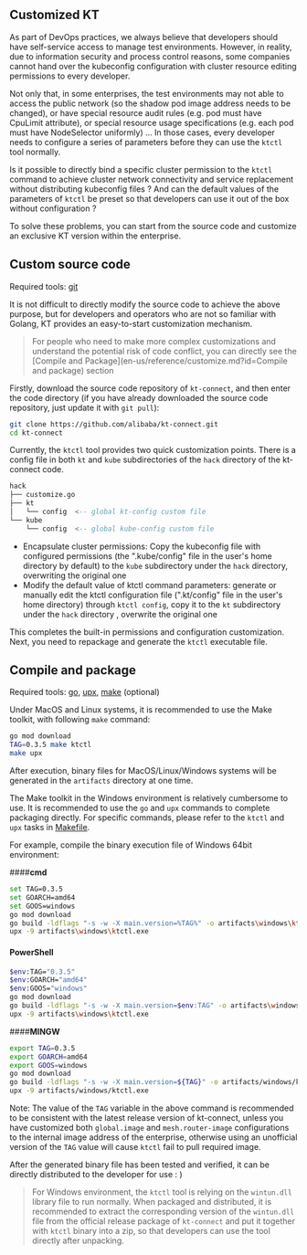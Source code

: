 Customized KT
---

As part of DevOps practices, we always believe that developers should have self-service access to manage test environments. However, in reality, due to information security and process control reasons, some companies cannot hand over the kubeconfig configuration with cluster resource editing permissions to every developer.

Not only that, in some enterprises, the test environments may not able to access the public network (so the shadow pod image address needs to be changed), or have special resource audit rules (e.g. pod must have CpuLimit attribute), or special resource usage specifications (e.g. each pod must have NodeSelector uniformly) ... In those cases, every developer needs to configure a series of parameters before they can use the `ktctl` tool normally.

Is it possible to directly bind a specific cluster permission to the `ktctl` command to achieve cluster network connectivity and service replacement without distributing kubeconfig files ? And can the default values of the parameters of `ktctl` be preset so that developers can use it out of the box without configuration ?

To solve these problems, you can start from the source code and customize an exclusive KT version within the enterprise.

## Custom source code

Required tools: [git](https://git-scm.com/downloads)

It is not difficult to directly modify the source code to achieve the above purpose, but for developers and operators who are not so familiar with Golang, KT provides an easy-to-start customization mechanism.

> For people who need to make more complex customizations and understand the potential risk of code conflict, you can directly see the [Compile and Package](en-us/reference/customize.md?id=Compile and package) section

Firstly, download the source code repository of `kt-connect`, and then enter the code directory (if you have already downloaded the source code repository, just update it with `git pull`):

```bash
git clone https://github.com/alibaba/kt-connect.git
cd kt-connect
````

Currently, the `ktctl` tool provides two quick customization points. There is a config file in both `kt` and `kube` subdirectories of the `hack` directory of the kt-connect code.

```sql
hack
├── customize.go
├── kt
│   └── config  <-- global kt-config custom file
└── kube
    └── config  <-- global kube-config custom file
````

- Encapsulate cluster permissions: Copy the kubeconfig file with configured permissions (the ".kube/config" file in the user's home directory by default) to the `kube` subdirectory under the `hack` directory, overwriting the original one
- Modify the default value of ktctl command parameters: generate or manually edit the ktctl configuration file (".kt/config" file in the user's home directory) through `ktctl config`, copy it to the `kt` subdirectory under the `hack` directory , overwrite the original one

This completes the built-in permissions and configuration customization. Next, you need to repackage and generate the `ktctl` executable file.

## Compile and package

Required tools: [go](https://go.dev/dl), [upx](https://github.com/upx/upx/releases/latest), [make](https://cmake.org/install/) (optional)

Under MacOS and Linux systems, it is recommended to use the Make toolkit, with following `make` command:

```bash
go mod download
TAG=0.3.5 make ktctl
make upx
````

After execution, binary files for MacOS/Linux/Windows systems will be generated in the `artifacts` directory at one time.

The Make toolkit in the Windows environment is relatively cumbersome to use. It is recommended to use the `go` and `upx` commands to complete packaging directly. For specific commands, please refer to the `ktctl` and `upx` tasks in [Makefile](https://github.com/alibaba/kt-connect/blob/master/Makefile).

For example, compile the binary execution file of Windows 64bit environment:

<!-- tabs:start -->

####**cmd**

```bash
set TAG=0.3.5
set GOARCH=amd64
set GOOS=windows
go mod download
go build -ldflags "-s -w -X main.version=%TAG%" -o artifacts\windows\ktctl.exe .\cmd\ktctl
upx -9 artifacts\windows\ktctl.exe
````

#### **PowerShell**

```bash
$env:TAG="0.3.5"
$env:GOARCH="amd64"
$env:GOOS="windows"
go mod download
go build -ldflags "-s -w -X main.version=$env:TAG" -o artifacts\windows\ktctl.exe .\cmd\ktctl
upx -9 artifacts\windows\ktctl.exe
````

####**MINGW**

```bash
export TAG=0.3.5
export GOARCH=amd64
export GOOS=windows
go mod download
go build -ldflags "-s -w -X main.version=${TAG}" -o artifacts/windows/ktctl.exe ./cmd/ktctl
upx -9 artifacts/windows/ktctl.exe
````

<!-- tabs:end -->

Note: The value of the `TAG` variable in the above command is recommended to be consistent with the latest release version of kt-connect, unless you have customized both `global.image` and `mesh.router-image` configurations to the internal image address of the enterprise, otherwise using an unofficial version of the `TAG` value will cause `ktctl` fail to pull required image.

After the generated binary file has been tested and verified, it can be directly distributed to the developer for use : )

> For Windows environment, the `ktctl` tool is relying on the `wintun.dll` library file to run normally. When packaged and distributed, it is recommended to extract the corresponding version of the `wintun.dll` file from the official release package of `kt-connect` and put it together with `ktctl` binary into a zip, so that developers can use the tool directly after unpacking.